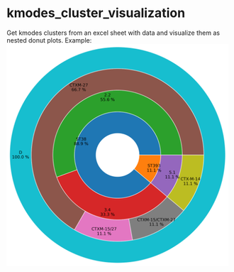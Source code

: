 # kmodes_cluster_visualization
Get kmodes clusters from an excel sheet with data and visualize them as nested donut plots.
Example:
<img src="https://github.com/kalilamali/kmodes_cluster_visualization/blob/main/cluster_4.png" data-canonical-src="https://github.com/kalilamali/kmodes_cluster_visualization/blob/main/cluster_4.png" width="500" height="500" />
